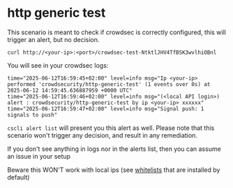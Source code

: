 # http generic test

This scenario is meant to check if crowdsec is correctly configured, this will
trigger an alert, but no decision.

`curl http://<your-ip>:<port>/crowdsec-test-NtktlJHV4TfBSK3wvlhiOBnl` 

You will see in your crowdsec logs: 

```
time="2025-06-12T16:59:45+02:00" level=info msg="Ip <your-ip> performed 'crowdsecurity/http-generic-test' (1 events over 0s) at 2025-06-12 14:59:45.636887959 +0000 UTC"
time="2025-06-12T16:59:46+02:00" level=info msg="(<local API login>) alert : crowdsecurity/http-generic-test by ip <your-ip> xxxxxx"
time="2025-06-12T16:59:47+02:00" level=info msg="Signal push: 1 signals to push"
```

`cscli alert list` will present you this alert as well. Please note that this
scenario won't trigger any decision, and result in any remediation.

If you don't see anything in logs nor in the alerts list, then you can assume an
issue in your setup

Beware this WON'T work with local ips (see
[whitelists](https://github.com/crowdsecurity/hub/blob/master/parsers/s02-enrich/crowdsecurity/whitelists.md)
that are installed by default)
